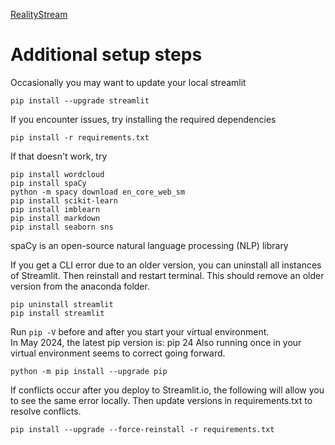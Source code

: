 [RealityStream](../)
# Additional setup steps

Occasionally you may want to update your local streamlit

	pip install --upgrade streamlit

If you encounter issues, try installing the required dependencies

	pip install -r requirements.txt

If that doesn't work, try

	pip install wordcloud
	pip install spaCy
	python -m spacy download en_core_web_sm
	pip install scikit-learn
	pip install imblearn
	pip install markdown
	pip install seaborn sns

spaCy is an open-source natural language processing (NLP) library


If you get a CLI error due to an older version, you can uninstall all instances of Streamlit. Then reinstall and restart terminal.  This should remove an older version from the anaconda folder.

	pip uninstall streamlit
	pip install streamlit

Run `pip -V` before and after you start your virtual environment.  
In May 2024, the latest pip version is: pip 24
Also running once in your virtual environment seems to correct going forward.

	python -m pip install --upgrade pip

If conflicts occur after you deploy to Streamlit.io, 
the following will allow you to see the same error locally.
Then update versions in requirements.txt to resolve conflicts.

	pip install --upgrade --force-reinstall -r requirements.txt
